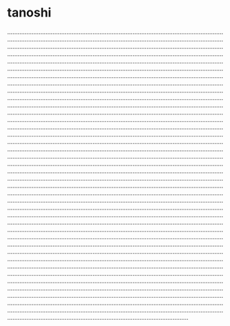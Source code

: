 # tanoshi
............................................................................................................................................................................................................................................................................................................................................................................................................................................................................................................................................................................................................................................................................................................................................................................................................................................................................................................................................................................................................................................................................................................................................................................................................................................................................................................................................................................................................................................................................................................................................................................................................................................................................................................................................................................................................................................................................................................................................................................................................................................................................................................................................................................................................................................................................................................................................................................................................................................................................................................................................................................................................................................................................................................................................................................................................................................................................................................................................................................................................................................................................................................................................................................................................................................................................................................................................................................................................................................................................................................................................................................................................................................................................................................................................................................................................................................................................................................................................................................................................................................................................................................................................................................................................................................................................................................................................................................................................................................................................................................................................................................................................................................................................................................................................................................................................................................................................................................................................................................................................................................................................................................................................